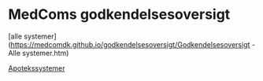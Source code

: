 # MedComs godkendelsesoversigt

[alle systemer](https://medcomdk.github.io/godkendelsesoversigt/Godkendelsesoversigt - Alle systemer.htm)

[Apotekssystemer](https://medcomdk.github.io/godkendelsesoversigt/Apotekssystemer.htm)

[](https://medcomdk.github.io/godkendelsesoversigt/)

[](https://medcomdk.github.io/godkendelsesoversigt/)

[](https://medcomdk.github.io/godkendelsesoversigt/)

[](https://medcomdk.github.io/godkendelsesoversigt/)

[](https://medcomdk.github.io/godkendelsesoversigt/)
